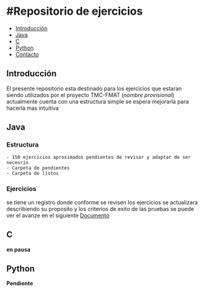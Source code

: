 #Repositorio de ejercicios
======================
  - [Introducción](#introducción)
  - [Java](#Java)
  - [C](#C)
  - [Python](#Python)
  - [Contacto](#Contacto)
  
 ## Introducción ##
El presente repositorio esta destinado para los ejercicios que estaran siendo utilizados por el proyecto  TMC-FMAT (_nombre provisional_)
actualmente cuenta con una estructura simple se espera mejorarla para hacerla mas intuitiva

## Java ##

### Estructura

    - 150 ejercicios aproximados pendientes de revisar y adaptar de ser necesrio
    - Carpeta de pendientes
    - Carpeta de listos
### Ejercicios

se tiene un registro donde conforme se revisen los ejercicios se actualizara describiendo su proposito y los criterios de exito de las pruebas
se puede ver el avanze en el siguiente [Documento](https://docs.google.com/spreadsheets/d/1XAN64K_-7LDuF9vABUywpaBoA_5S3-Y3wkytjDapHTQ/edit?usp=sharing)



## C ##

**en pausa**

## Python ##

**Pendiente**
